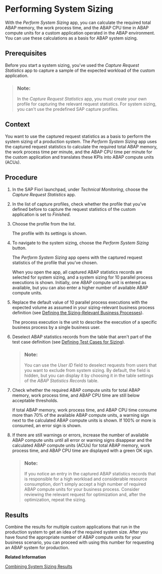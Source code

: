<!-- loio95bc2c1346434032bf79866243cae5a3 -->

# Performing System Sizing

With the *Perform System Sizing* app, you can calculate the required total ABAP memory, the work process time, and the ABAP CPU time in ABAP compute units for a custom application operated in the ABAP environment. You can use these calculations as a basis for ABAP system sizing.



<a name="loio95bc2c1346434032bf79866243cae5a3__prereq_qmx_2qp_sqb"/>

## Prerequisites

Before you start a system sizing, you've used the *Capture Request Statistics* app to capture a sample of the expected workload of the custom application.

> ### Note:  
> In the *Capture Request Statistics* app, you must create your own profile for capturing the relevant request statistics. For system sizing, you can't use the predefined SAP capture profiles.



## Context

You want to use the captured request statistics as a basis to perform the system sizing of a production system. The *Perform System Sizing* app uses the captured request statistics to calculate the required total ABAP memory, the work process time per minute, and the ABAP CPU time per minute for the custom application and translates these KPIs into ABAP compute units \(ACUs\).



## Procedure

1.  In the SAP Fiori launchpad, under *Technical Monitoring*, choose the *Capture Request Statistics* app.

2.  In the list of capture profiles, check whether the profile that you've defined before to capture the request statistics of the custom application is set to *Finished*.

3.  Choose the profile from the list.

    The profile with its settings is shown.

4.  To navigate to the system sizing, choose the *Perform System Sizing* button.

    The *Perform System Sizing* app opens with the captured request statistics of the profile that you've chosen.

    When you open the app, all captured ABAP statistics records are selected for system sizing, and a system sizing for 10 parallel process executions is shown. Initially, one ABAP compute unit is entered as available, but you can also enter a higher number of available ABAP compute units.

5.  Replace the default value of 10 parallel process executions with the expected volume as assumed in your sizing-relevant business process definition \(see [Defining the Sizing-Relevant Business Processes](defining-the-sizing-relevant-business-processes-4c482a9.md)\).

    The process execution is the unit to describe the execution of a specific business process by a single business user.

6.  Deselect ABAP statistics records from the table that aren't part of the test case definition \(see [Defining Test Cases for Sizing](defining-test-cases-for-sizing-0e95d18.md)\).

    > ### Note:  
    > You can use the *User ID* field to deselect requests from users that you want to exclude from system sizing. By default, the field is hidden, but you can display it by choosing it in the table settings of the *ABAP Statistics Records* table.

7.  Check whether the required ABAP compute units for total ABAP memory, work process time, and ABAP CPU time are still below acceptable thresholds.

    If total ABAP memory, work process time, and ABAP CPU time consume more than 70% of the available ABAP compute units, a warning sign next to the calculated ABAP compute units is shown. If 100% or more is consumed, an error sign is shown.

8.  If there are still warnings or errors, increase the number of available ABAP compute units until all error or warning signs disappear and the calculated ABAP compute units \(ACUs\) for total ABAP memory, work process time, and ABAP CPU time are displayed with a green OK sign.

    > ### Note:  
    > If you notice an entry in the captured ABAP statistics records that is responsible for a high workload and considerable resource consumption, don't simply accept a high number of required ABAP compute units for your business process. Consider reviewing the relevant request for optimization and, after the optimization, repeat the sizing.




<a name="loio95bc2c1346434032bf79866243cae5a3__result_zzs_51q_sqb"/>

## Results

Combine the results for multiple custom applications that run in the production system to get an idea of the required system size. After you have found the appropriate number of ABAP compute units for your business scenario, you can proceed with using this number for requesting an ABAP system for production.

**Related Information**  


[Combining System Sizing Results](combining-system-sizing-results-c9565cb.md "After performing a system sizing for each business process, combine the results for multiple custom applications that are planned to run in the production system. As a result, you get an idea of its required system size in ABAP compute units (ACUs).")


